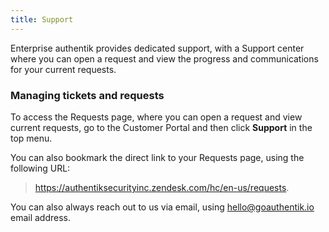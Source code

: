 ```yaml
---
title: Support
---
```


Enterprise authentik provides dedicated support, with a Support center where you can open a request and view the progress and communications for your current requests.

### Managing tickets and requests

To access the Requests page, where you can open a request and view current requests, go to the Customer Portal and then click **Support** in the top menu.

You can also bookmark the direct link to your Requests page, using the following URL:

> <https://authentiksecurityinc.zendesk.com/hc/en-us/requests>.

You can also always reach out to us via email, using <hello@goauthentik.io> email address.
